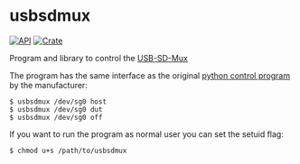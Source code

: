 # usbsdmux

[![API](https://docs.rs/usbsdmux/badge.svg)](https://docs.rs/usbsdmux)
[![Crate](https://img.shields.io/crates/v/usbsdmux.svg)](https://crates.io/crates/usbsdmux)

Program and library to control the [USB-SD-Mux](https://shop.linux-automation.com/usb_sd_mux-D02-R01-V02-C00)

The program has the same interface as the original [python control program](https://github.com/linux-automation/usbsdmux) by the manufacturer:
```
$ usbsdmux /dev/sg0 host
$ usbsdmux /dev/sg0 dut
$ usbsdmux /dev/sg0 off
```

If you want to run the program as normal user you can set the setuid flag:

```
$ chmod u+s /path/to/usbsdmux
```
